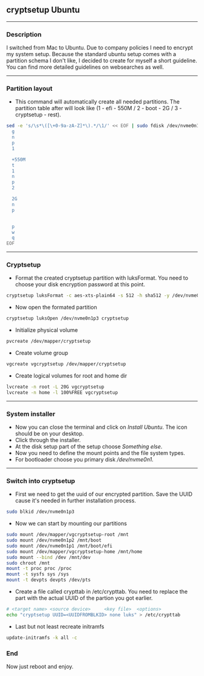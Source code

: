 ## cryptsetup Ubuntu
---

### Description
I switched from Mac to Ubuntu. Due to company policies I need to encrypt my system setup. Because the standard ubuntu setup comes
with a partition schema I don't like, I decided to create for myself a short guideline. You can find more detailed guidelines on websearches as well.

---

### Partition layout
- This command will automatically create all needed partitions. The partition table after will look like (1 - efi - 550M / 2 - boot - 2G / 3 - cryptsetup - rest).

```bash
sed -e 's/\s*\([\+0-9a-zA-Z]*\).*/\1/' << EOF | sudo fdisk /dev/nvme0n1
  g
  n
  p
  1

  +550M
  t
  1
  n
  p
  2

  2G
  n
  p


  p
  w
  q
EOF
```

---

### Cryptsetup
- Format the created cryptsetup partition with luksFormat. You need to choose your disk encryption password at this point.
```bash
cryptsetup luksFormat -c aes-xts-plain64 -s 512 -h sha512 -y /dev/nvme0n1p3
```
- Now open the formated partition
```bash
cryptsetup luksOpen /dev/nvme0n1p3 cryptsetup
```
- Initialize physical volume
```bash
pvcreate /dev/mapper/cryptsetup
```
- Create volume group
```bash
vgcreate vgcryptsetup /dev/mapper/cryptsetup
```
- Create logical volumes for root and home dir
```bash
lvcreate -n root -L 20G vgcryptsetup
lvcreate -n home -l 100%FREE vgcryptsetup
```
---

### System installer
- Now you can close the terminal and click on *Install Ubuntu*. The icon should be on your desktop.
- Click through the installer.
- At the disk setup part of the setup choose *Something else*.
- Now you need to define the mount points and the file system types.
- For bootloader choose you primary disk */dev/nvme0n1*.
---

### Switch into cryptsetup
- First we need to get the uuid of our encrypted partition. Save the UUID cause it's needed in further installation process.
```bash
sudo blkid /dev/nvme0n1p3
```
- Now we can start by mounting our partitions
```bash
sudo mount /dev/mapper/vgcryptsetup-root /mnt
sudo mount /dev/nvme0n1p2 /mnt/boot
sudo mount /dev/nvme0n1p1 /mnt/boot/efi
sudo mount /dev/mapper/vgcryptsetup-home /mnt/home
sudo mount --bind /dev /mnt/dev
sudo chroot /mnt
mount -t proc proc /proc
mount -t sysfs sys /sys
mount -t devpts devpts /dev/pts
```
- Create a file called crypttab in /etc/crypttab. You need to replace the part *<UUIDFROMBLKID>* with the actual UUID of the partion you got earlier.
```bash
# <target name>	<source device>		<key file>	<options>
echo "cryptsetup UUID=<UUIDFROMBLKID> none luks" > /etc/crypttab
```
- Last but not least recreate initramfs
```bash
update-initramfs -k all -c
```

### End
Now just reboot and enjoy.
